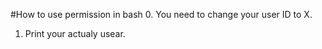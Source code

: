 #How to use permission in bash
0. You need to change your user ID to X.
1. Print your actualy usear.
